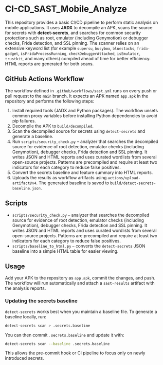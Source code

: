 # CI-CD_SAST_Mobile_Analyze

This repository provides a basic CI/CD pipeline to perform static analysis on mobile applications. It uses **JADX** to decompile an APK, scans the source for secrets with **detect-secrets**, and searches for common security protections such as root, emulator (including Genymotion) or debugger checks, Frida detection, and SSL pinning. The scanner relies on an extensive keyword list (for example `supersu`, `busybox`, `bluestacks`, `frida-gadget`, `isFridaProcessRunning`, `checkDebuggerAttached`, `isEmulator`, `trustkit`, and many others) compiled ahead of time for better efficiency. HTML reports are generated for both scans.

## GitHub Actions Workflow
The workflow defined in `.github/workflows/sast.yml` runs on every push or pull request to the `main` branch. It expects an APK named `app.apk` in the repository and performs the following steps:

1. Install required tools (JADX and Python packages). The workflow unsets common
   proxy variables before installing Python dependencies to avoid pip failures.
2. Decompile the APK to `build/decompiled`.
3. Scan the decompiled source for secrets using `detect-secrets` and generate a baseline.
4. Run `scripts/security_check.py` – analyzer that searches the decompiled source for evidence of root detection, emulator checks (including Genymotion), debugger checks, Frida detection and SSL pinning. It writes JSON and HTML reports and uses curated wordlists from several open-source projects. Patterns are precompiled and require at least two indicators for each category to reduce false positives.
5. Convert the secrets baseline and feature summary into HTML reports.
6. Uploads the results as workflow artifacts using `actions/upload-artifact@v4`. The generated baseline is saved to `build/detect-secrets-baseline.json`.

## Scripts
- `scripts/security_check.py` – analyzer that searches the decompiled source for evidence of root detection, emulator checks (including Genymotion), debugger checks, Frida detection and SSL pinning. It writes JSON and HTML reports and uses curated wordlists from several open-source projects. Patterns are precompiled and require at least two indicators for each category to reduce false positives.
- `scripts/baseline_to_html.py` – converts the `detect-secrets` JSON baseline into a simple HTML table for easier viewing.

## Usage
Add your APK to the repository as `app.apk`, commit the changes, and push. The workflow will run automatically and attach a `sast-results` artifact with the analysis reports.

### Updating the secrets baseline
`detect-secrets` works best when you maintain a baseline file. To generate a baseline locally, run:

```bash
detect-secrets scan > .secrets.baseline
```

You can then commit `.secrets.baseline` and update it with:

```bash
detect-secrets scan --baseline .secrets.baseline
```

This allows the pre-commit hook or CI pipeline to focus only on newly introduced secrets.

